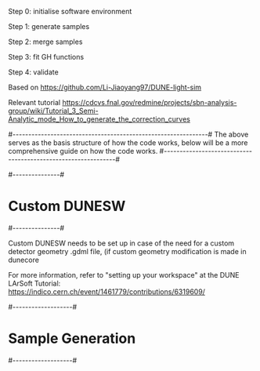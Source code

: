 Step 0: initialise software environment

Step 1: generate samples

Step 2: merge samples

Step 3: fit GH functions

Step 4: validate


Based on https://github.com/Li-Jiaoyang97/DUNE-light-sim

Relevant tutorial https://cdcvs.fnal.gov/redmine/projects/sbn-analysis-group/wiki/Tutorial_3_Semi-Analytic_mode_How_to_generate_the_correction_curves

#--------------------------------------------------------------#
The above serves as the basis structure of how the code works,
below will be a more comprehensive guide on how the code works.
#--------------------------------------------------------------#

#---------------#
# Custom DUNESW #
#---------------#

Custom DUNESW needs to be set up in case of the need for a custom detector geometry .gdml file, (if custom geometry modification is made in dunecore

For more information, refer to "setting up your workspace" at the DUNE LArSoft Tutorial: https://indico.cern.ch/event/1461779/contributions/6319609/

#-------------------#
# Sample Generation #
#-------------------#
